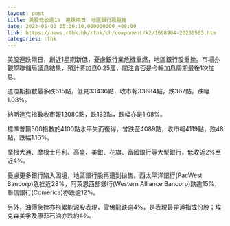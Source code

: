 ```yaml
---
layout: post
title: 美股低收逾1%　連跌兩日　地區銀行股重挫
date: 2023-05-03 05:36:10.000000000 +08:00
link: https://news.rthk.hk/rthk/ch/component/k2/1698904-20230503.htm
categories: rthk
---
```


美股連跌兩日，創近1星期新低，憂慮銀行業危機重燃，地區銀行股重挫。市場亦觀望聯儲局議息結果，預計將加息0.25厘，關注會否是今輪加息周期最後1次加息。

道瓊斯指數最多跌615點，低見33436點，收市報33684點，跌367點，跌幅1.08%。

納斯達克指數收市報12080點，跌132點，跌幅亦是1.08%。

標準普爾500指數於4100點水平失而復得，曾跌至4089點，收市報4119點，跌48點，跌幅1.16%。

摩根大通、摩根士丹利、高盛、美銀、花旗、富國銀行等大型銀行，低收近2%至近4%。

憂慮更多銀行陷入困境，地區銀行股再遭到拋售。西太平洋銀行(PacWest Bancorp)急挫近28%，阿萊恩西部銀行(Western Alliance Bancorp)跌逾15%，聯信銀行(Comerica)亦跌逾12%。

另外，油價急挫亦拖累能源股表現，雪佛龍跌逾4%，是表現最差道指成份股；埃克森美孚及康菲石油亦跌約4%。
